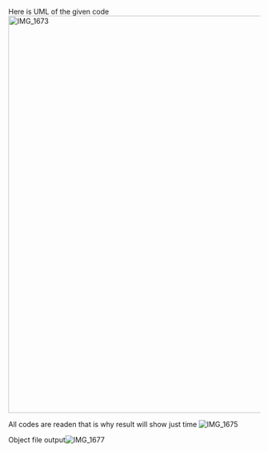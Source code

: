 
Here is UML of the given code
<img width="793" alt="IMG_1673" src="https://github.com/user-attachments/assets/6787276d-e167-4a9c-b19a-3b1a641a3f4e" />

All codes are readen that is why result will show just time 
![IMG_1675](https://github.com/user-attachments/assets/be7e6890-7891-4f23-b10a-8293f6e15951)

Object file output![IMG_1677](https://github.com/user-attachments/assets/3af73ac1-1362-44c0-b3fc-a9d9eb3112e5)
